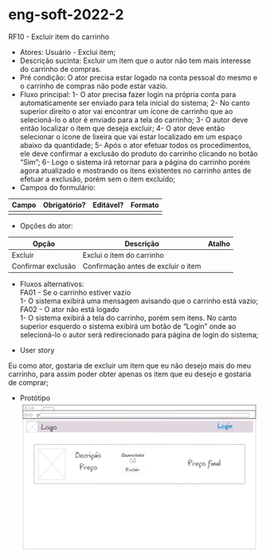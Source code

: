 # eng-soft-2022-2
RF10 - Excluir item do carrinho

- Atores:
Usuário - Exclui item;
- Descrição sucinta:
Excluir um item que o autor não tem mais interesse do carrinho de compras.
- Pré condição:
O ator precisa estar logado na conta pessoal do mesmo e o carrinho de compras não pode estar vazio.
- Fluxo principal:
	1- O ator precisa fazer login na própria conta para automaticamente ser enviado para tela inicial do sistema;
	2- No canto superior direito o ator vai encontrar um ícone de carrinho que ao selecioná-lo o ator é enviado para a tela do carrinho;
	3- O autor deve então localizar o item que deseja excluir;
	4- O ator deve então selecionar o ícone de lixeira que vai estar localizado em um espaço abaixo da quantidade;
	5- Após o ator efetuar todos os procedimentos, ele deve confirmar a exclusão do produto do carrinho clicando no botão “Sim”;
	6- Logo o sistema irá retornar para a página do carrinho porém agora atualizado e mostrando os itens existentes no carrinho antes de efetuar a exclusão, porém sem o item excluído;
- Campos do formulário:

|Campo|Obrigatório?|Editável?|Formato|
|---|---|---|---|
|||||

- Opções do ator:

|Opção|Descrição|Atalho|
|---|---|---|
|Excluir|Exclui o item do carrinho||
|Confirmar exclusão|Confirmação antes de excluir o item||

- Fluxos alternativos:   
FA01 - Se o carrinho estiver vazio   
	1- O sistema exibirá uma mensagem avisando que o carrinho está vazio;
FA02 - O ator não está logado   
	1- O sistema exibirá a tela do carrinho, porém sem itens. No canto superior esquerdo o sistema exibirá um botão de “Login” onde ao selecioná-lo o autor será redirecionado para página de login do sistema;  

- User story  

Eu como ator, gostaria de excluir um item que eu não desejo mais do meu carrinho, para assim poder obter apenas os item que eu desejo e gostaria de comprar;   

- Protótipo  
![Protótipo RF10](RF10_prototipo.PNG)
